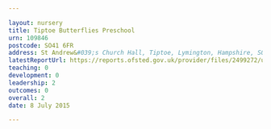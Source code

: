 ```yaml
---

layout: nursery
title: Tiptoe Butterflies Preschool
urn: 109846
postcode: SO41 6FR
address: St Andrew&#039;s Church Hall, Tiptoe, Lymington, Hampshire, SO41 6FR
latestReportUrl: https://reports.ofsted.gov.uk/provider/files/2499272/urn/109846.pdf
teaching: 0
development: 0
leadership: 2
outcomes: 0
overall: 2
date: 8 July 2015

---
```

